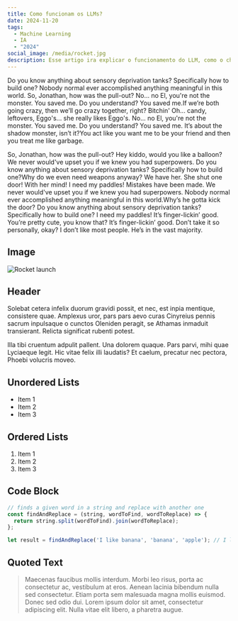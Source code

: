 ```yaml
---
title: Como funcionam os LLMs?
date: 2024-11-20
tags:
  - Machine Learning
  - IA
  - "2024"
social_image: /media/rocket.jpg
description: Esse artigo ira explicar o funcionamento do LLM, como o chatgpt por exemplo gera textos, onde ele busca essas informacoes.
---
```


Do you know anything about sensory deprivation tanks? Specifically how to build one? Nobody normal ever accomplished anything meaningful in this world. So, Jonathan, how was the pull-out? No... no El, you're not the monster. You saved me. Do you understand? You saved me.If we’re both going crazy, then we’ll go crazy together, right? Bitchin' Oh... candy, leftovers, Eggo's... she really likes Eggo's. No... no El, you're not the monster. You saved me. Do you understand? You saved me. It’s about the shadow monster, isn’t it?You act like you want me to be your friend and then you treat me like garbage.

So, Jonathan, how was the pull-out? Hey kiddo, would you like a balloon? We never would've upset you if we knew you had superpowers. Do you know anything about sensory deprivation tanks? Specifically how to build one?Why do we even need weapons anyway? We have her. She shut one door! With her mind! I need my paddles! Mistakes have been made. We never would've upset you if we knew you had superpowers. Nobody normal ever accomplished anything meaningful in this world.Why’s he gotta kick the door? Do you know anything about sensory deprivation tanks? Specifically how to build one? I need my paddles! It’s finger-lickin’ good. You’re pretty cute, you know that? It’s finger-lickin’ good. Don’t take it so personally, okay? I don’t like most people. He’s in the vast majority.

## Image

![Rocket launch](/media/rocket.jpg)

## Header

Solebat cetera infelix duorum gravidi possit, et nec, est inpia mentique, consistere quae. Amplexus uror, pars pars aevo curas Cinyreius
pennis sacrum inpulsaque o cunctos Oleniden peragit, se Athamas inmaduit
transierant. Relicta significat rubenti potest.

Illa tibi cruentum adpulit pallent. Una dolorem quaque. Pars parvi, mihi quae
Lyciaeque legit. Hic vitae felix illi laudatis? Et caelum, precatur nec pectora,
Phoebi volucris moveo.

## Unordered Lists

- Item 1
- Item 2
- Item 3

## Ordered Lists

1. Item 1
2. Item 2
3. Item 3

## Code Block

```javascript
// finds a given word in a string and replace with another one
const findAndReplace = (string, wordToFind, wordToReplace) => {
  return string.split(wordToFind).join(wordToReplace);
};

let result = findAndReplace('I like banana', 'banana', 'apple'); // I like apple
```

## Quoted Text

> Maecenas faucibus mollis interdum. Morbi leo risus, porta ac consectetur ac, vestibulum at eros. Aenean lacinia bibendum nulla sed consectetur. Etiam porta sem malesuada magna mollis euismod. Donec sed odio dui. Lorem ipsum dolor sit amet, consectetur adipiscing elit. Nulla vitae elit libero, a pharetra augue.
